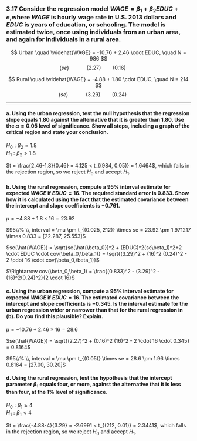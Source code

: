 ### 3.17 Consider the regression model $WAGE = β_1 +β_2EDUC +e$,where $WAGE$ is hourly wage rate in U.S.  2013 dollars and $EDUC$ is years of education, or schooling. The model is estimated twice, once using individuals from an urban area, and again for individuals in a rural area.


$$ Urban \quad \widehat{WAGE} = -10.76 + 2.46 \cdot EDUC, \quad N = 986 $$
$$ (se) \qquad \quad  (2.27) \qquad (0.16) \qquad$$

$$ Rural \quad \widehat{WAGE} = -4.88 + 1.80 \cdot EDUC, \quad N = 214 $$
$$(se) \qquad \quad  (3.29)  \qquad (0.24) \qquad$$    

-----
#### a. Using the urban regression, test the null hypothesis that the regression slope equals 1.80 against the alternative that it is greater than 1.80. Use the $\alpha = 0.05$ level of significance. Show all steps, including a graph of the critical region and state your conclusion.

$H_0: \beta_2=1.8$    
$H_1: \beta_2 > 1.8$    

$t = \frac{2.46-1.8}{0.46} = 4.125 < t_{(984, 0.05)} = 1.6464$, which falls in the rejection region, so we reject $H_0$ and accept $H_1$. 

#### b. Using the rural regression, compute a 95% interval estimate for expected $WAGE$ if $EDUC = 16$. The required standard error is 0.833. Show how it is calculated using the fact that the estimated covariance between the intercept and slope coefficients is −0.761.

$\mu = -4.88 + 1.8 \times 16 = 23.92$     

$95\\% \\, interval = \mu \pm t_{(0.025, 212)} \times se = 23.92 \pm 1.971217 \times 0.833 = [22.287, 25.553]$    

$se(\hat{WAGE}) = \sqrt{se(\hat{\beta_0})^2 + (EDUC)^2(se\beta_1)^2+2 \cdot EDUC \cdot cov(\beta_0,\beta_1)} = \sqrt{(3.29)^2 + (16)^2 (0.24)^2 - 2 \cdot 16 \cdot cov(\beta_0,\beta_1)}$     

$\Rightarrow cov(\beta_0,\beta_1) = \frac{(0.833)^2 - (3.29)^2 - (16)^2(0.24)^2}{2 \cdot 16}$    

#### c. Using the urban regression, compute a 95% interval estimate for expected $WAGE$ if $EDUC = 16$. The estimated covariance between the intercept and slope coefficients is −0.345. Is the interval estimate for the urban regression wider or narrower than that for the rural regression in (b). Do you find this plausible? Explain.

$\mu = -10.76 + 2.46 \times 16 = 28.6$    

$se(\hat{WAGE}) = \sqrt{(2.27)^2 + (0.16)^2 (16)^2 - 2 \cdot 16 \cdot 0.345} = 0.8164$    

$95\\% \\, interval = \mu \pm t_{(0.05)} \times se = 28.6 \pm 1.96 \times 0.8164 = [27.00, 30.20]$

#### d. Using the rural regression, test the hypothesis that the intercept parameter $\beta_1$ equals four, or more, against the alternative that it is less than four, at the 1% level of significance.

$H_0: \beta_1 \geq 4$    
$H_1: \beta_1 < 4$   

$t = \frac{-4.88-4}{3.29} = -2.6991 < t_{(212, 0.01)} = 2.3441$, which falls in the rejection region, so we reject $H_0$ and accept $H_1$. 


